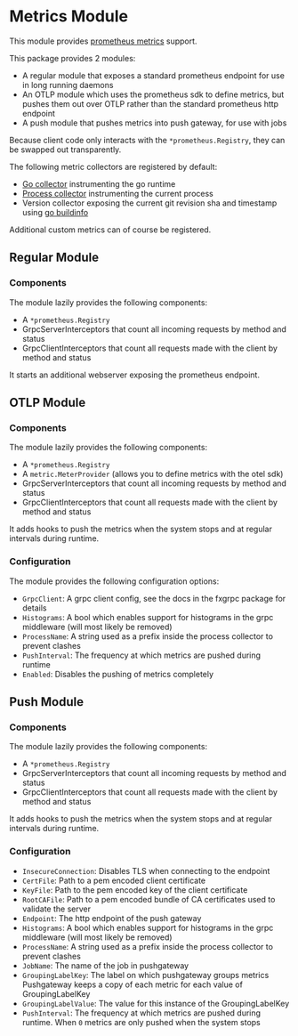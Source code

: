 # Metrics Module

This module provides [prometheus metrics](https://pkg.go.dev/github.com/prometheus/client_golang/prometheus) support.

This package provides 2 modules:

* A regular module that exposes a standard prometheus endpoint for use in long running daemons
* An OTLP module which uses the prometheus sdk to define metrics, but pushes them out over OTLP rather than the standard prometheus http endpoint
* A push module that pushes metrics into push gateway, for use with jobs

Because client code only interacts with the `*prometheus.Registry`, they can be swapped out transparently.

The following metric collectors are registered by default:
* [Go collector](https://pkg.go.dev/github.com/prometheus/client_golang@v1.14.0/prometheus/collectors#NewGoCollector) instrumenting the go runtime
* [Process collector](https://pkg.go.dev/github.com/prometheus/client_golang@v1.14.0/prometheus/collectors#NewProcessCollector) instrumenting the current process
* Version collector exposing the current git revision sha and timestamp using [go buildinfo](https://pkg.go.dev/runtime/debug#BuildInfo)

Additional custom metrics can of course be registered.

## Regular Module

### Components 
The module lazily provides the following components:

* A `*prometheus.Registry`
* GrpcServerInterceptors that count all incoming requests by method and status
* GrpcClientInterceptors that count all requests made with the client by method and status

It starts an additional webserver exposing the prometheus endpoint.

## OTLP Module

### Components 
The module lazily provides the following components:

* A `*prometheus.Registry`
* A `metric.MeterProvider` (allows you to define metrics with the otel sdk)
* GrpcServerInterceptors that count all incoming requests by method and status
* GrpcClientInterceptors that count all requests made with the client by method and status

It adds hooks to push the metrics when the system stops and at regular intervals during runtime.

### Configuration
The module provides the following configuration options:
* `GrpcClient`: A grpc client config, see the docs in the fxgrpc package for details
* `Histograms`: A bool which enables support for histograms in the grpc middleware (will most likely be removed)
* `ProcessName`: A string used as a prefix inside the process collector to prevent clashes
* `PushInterval`: The frequency at which metrics are pushed during runtime
* `Enabled`: Disables the pushing of metrics completely

## Push Module

### Components
The module lazily provides the following components:

* A `*prometheus.Registry`
* GrpcServerInterceptors that count all incoming requests by method and status
* GrpcClientInterceptors that count all requests made with the client by method and status

It adds hooks to push the metrics when the system stops and at regular intervals during runtime.

### Configuration
* `InsecureConnection`: Disables TLS when connecting to the endpoint
* `CertFile`: Path to a pem encoded client certificate
* `KeyFile`: Path to the pem encoded key of the client certificate
* `RootCAFile`: Path to a pem encoded bundle of CA certificates used to validate the server
* `Endpoint`: The http endpoint of the push gateway
* `Histograms`: A bool which enables support for histograms in the grpc middleware (will most likely be removed)
* `ProcessName`: A string used as a prefix inside the process collector to prevent clashes
* `JobName`: The name of the job in pushgateway
* `GroupingLabelKey`: The label on which pushgateway groups metrics
  Pushgateway keeps a copy of each metric for each value of GroupingLabelKey
* `GroupingLabelValue`: The value for this instance of the GroupingLabelKey
* `PushInterval`: The frequency at which metrics are pushed during runtime. 
  When `0` metrics are only pushed when the system stops
